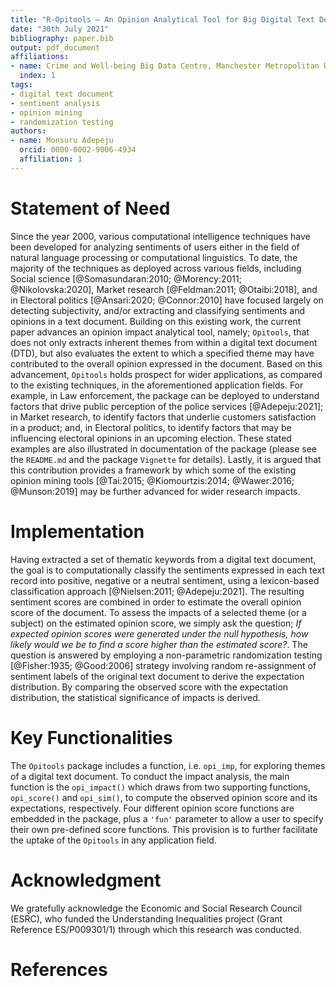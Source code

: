 ```yaml
---
title: "R-Opitools – An Opinion Analytical Tool for Big Digital Text Document (DTD)"
date: "30th July 2021"
bibliography: paper.bib
output: pdf_document
affiliations:
- name: Crime and Well-being Big Data Centre, Manchester Metropolitan University
  index: 1
tags:
- digital text document
- sentiment analysis
- opinion mining
- randomization testing
authors:
- name: Monsuru Adepeju
  orcid: 0000-0002-9006-4934
  affiliation: 1
---
```


# Statement of Need

Since the year 2000, various computational intelligence techniques have been developed for analyzing sentiments of users either in the field of natural language processing or computational linguistics. To date, the majority of the techniques as deployed across various fields, including Social science [@Somasundaran:2010; @Morency:2011; @Nikolovska:2020], Market research [@Feldman:2011; @Otaibi:2018], and in Electoral politics [@Ansari:2020; @Connor:2010] have focused largely on detecting subjectivity, and/or extracting and classifying sentiments and opinions in a text document. Building on this existing work, the current paper advances an opinion impact analytical tool, namely; `Opitools`, that does not only extracts inherent themes from within a digital text document (DTD), but also evaluates the extent to which a specified theme may have contributed to the overall opinion expressed in the document. Based on this advancement, `Opitools` holds prospect for wider applications, as compared to the existing techniques, in the aforementioned application fields. For example, in Law enforcement, the package can be deployed to understand factors that drive public perception of the police services [@Adepeju:2021]; in Market research, to identify factors that underlie customers satisfaction in a product; and, in Electoral politics, to identify factors that may be influencing electoral opinions in an upcoming election. These stated examples are also illustrated in documentation of the package (please see the `README.md` and the package `Vignette` for details). Lastly, it is argued that this contribution provides a framework by which some of the existing opinion mining tools [@Tai:2015; @Kiomourtzis:2014; @Wawer:2016; @Munson:2019] may be further advanced for wider research impacts.

# Implementation

Having extracted a set of thematic keywords from a digital text document, the goal is to computationally classify the sentiments expressed in each text record into positive, negative or a neutral sentiment, using a lexicon-based classification approach [@Nielsen:2011; @Adepeju:2021]. The resulting sentiment scores are combined in order to estimate the overall opinion score of the document. To assess the impacts of a selected theme (or a subject) on the estimated opinion score, we simply ask the question; *If expected opinion scores were generated under the null hypothesis, how likely would we be to find a score higher than the estimated score?*. The question is answered by employing a non-parametric randomization testing [@Fisher:1935; @Good:2006] strategy involving random re-assignment of sentiment labels of the original text document to derive the expectation distribution. By comparing the observed score with the expectation distribution, the statistical significance of impacts is derived.


# Key Functionalities

The `Opitools` package includes a function, i.e. `opi_imp`,  for exploring themes of a digital text document. To conduct the impact analysis, the main function is the `opi_impact()` which draws from two supporting functions, `opi_score()` and `opi_sim()`, to compute the observed opinion score and its expectations, respectively. Four different opinion score functions are embedded in the package, plus a `'fun'` parameter to allow a user to specify their own pre-defined score functions. This provision is to further facilitate the uptake of the `Opitools` in any application field.

# Acknowledgment

We gratefully acknowledge the Economic and Social Research Council (ESRC), who funded the Understanding Inequalities project (Grant Reference ES/P009301/1) through which this research was conducted.

# References

